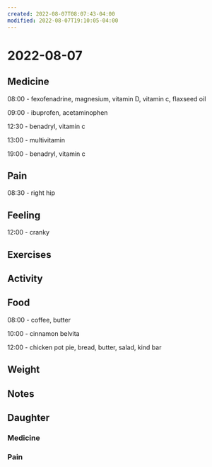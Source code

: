 ```yaml
---
created: 2022-08-07T08:07:43-04:00
modified: 2022-08-07T19:10:05-04:00
---
```


# 2022-08-07

## Medicine

08:00 - fexofenadrine, magnesium, vitamin D, vitamin c, flaxseed oil 

09:00 - ibuprofen, acetaminophen 

12:30 - benadryl, vitamin c 

13:00 - multivitamin 

19:00 - benadryl, vitamin c 

## Pain

08:30 - right hip

## Feeling

12:00 - cranky


## Exercises


## Activity


## Food

08:00 - coffee, butter 

10:00 - cinnamon belvita

12:00 - chicken pot pie, bread, butter, salad, kind bar 

## Weight


## Notes



## Daughter


### Medicine


### Pain
